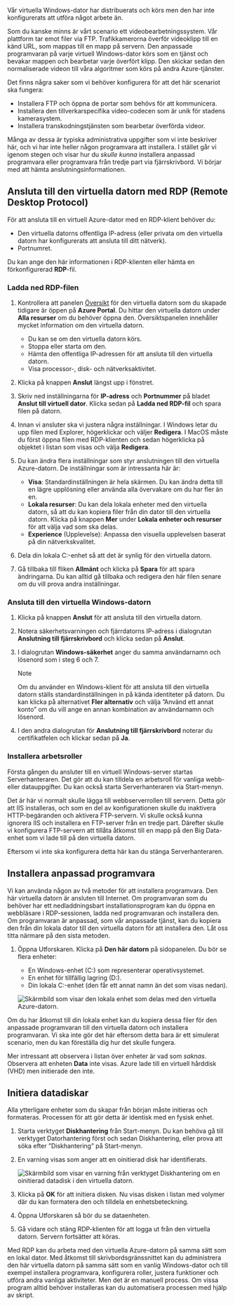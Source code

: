 Vår virtuella Windows-dator har distribuerats och körs men den har inte konfigurerats att utföra något arbete än.

Som du kanske minns är vårt scenario ett videobearbetningssystem. Vår plattform tar emot filer via FTP. Trafikkamerorna överför videoklipp till en känd URL, som mappas till en mapp på servern. Den anpassade programvaran på varje virtuell Windows-dator körs som en tjänst och bevakar mappen och bearbetar varje överfört klipp. Den skickar sedan den normaliserade videon till våra algoritmer som körs på andra Azure-tjänster.

Det finns några saker som vi behöver konfigurera för att det här scenariot ska fungera:

- Installera FTP och öppna de portar som behövs för att kommunicera.
- Installera den tillverkarspecifika video-codecen som är unik för stadens kamerasystem.
- Installera transkodningstjänsten som bearbetar överförda videor.

Många av dessa är typiska administrativa uppgifter som vi inte beskriver här, och vi har inte heller någon programvara att installera. I stället går vi igenom stegen och visar hur du _skulle kunna_ installera anpassad programvara eller programvara från tredje part via fjärrskrivbord. Vi börjar med att hämta anslutningsinformationen.

## <a name="connect-to-the-vm-with-remote-desktop-protocol"></a>Ansluta till den virtuella datorn med RDP (Remote Desktop Protocol)

För att ansluta till en virtuell Azure-dator med en RDP-klient behöver du:

- Den virtuella datorns offentliga IP-adress (eller privata om den virtuella datorn har konfigurerats att ansluta till ditt nätverk).
- Portnumret.

Du kan ange den här informationen i RDP-klienten eller hämta en förkonfigurerad **RDP**-fil.

### <a name="download-the-rdp-file"></a>Ladda ned RDP-filen

1. Kontrollera att panelen [Översikt](https://portal.azure.com/triplecrownlabs.onmicrosoft.com?azure-portal=true) för den virtuella datorn som du skapade tidigare är öppen på **Azure Portal**. Du hittar den virtuella datorn under **Alla resurser** om du behöver öppna den. Översiktspanelen innehåller mycket information om den virtuella datorn.

    - Du kan se om den virtuella datorn körs.
    - Stoppa eller starta om den.
    - Hämta den offentliga IP-adressen för att ansluta till den virtuella datorn.
    - Visa processor-, disk- och nätverksaktivitet.

1. Klicka på knappen **Anslut** längst upp i fönstret.

1. Skriv ned inställningarna för **IP-adress** och **Portnummer** på bladet **Anslut till virtuell dator**. Klicka sedan på **Ladda ned RDP-fil** och spara filen på datorn.

1. Innan vi ansluter ska vi justera några inställningar. I Windows letar du upp filen med Explorer, högerklickar och väljer **Redigera**. I MacOS måste du först öppna filen med RDP-klienten och sedan högerklicka på objektet i listan som visas och välja **Redigera**.

1. Du kan ändra flera inställningar som styr anslutningen till den virtuella Azure-datorn. De inställningar som är intressanta här är:

    - **Visa**: Standardinställningen är hela skärmen. Du kan ändra detta till en lägre upplösning eller använda alla övervakare om du har fler än en.
    - **Lokala resurser**: Du kan dela lokala enheter med den virtuella datorn, så att du kan kopiera filer från din dator till den virtuella datorn. Klicka på knappen **Mer** under **Lokala enheter och resurser** för att välja vad som ska delas.
    - **Experience** (Upplevelse): Anpassa den visuella upplevelsen baserat på din nätverkskvalitet.

1. Dela din lokala C:-enhet så att det är synlig för den virtuella datorn.

1. Gå tillbaka till fliken **Allmänt** och klicka på **Spara** för att spara ändringarna. Du kan alltid gå tillbaka och redigera den här filen senare om du vill prova andra inställningar.

### <a name="connect-to-the-windows-vm"></a>Ansluta till den virtuella Windows-datorn

1. Klicka på knappen **Anslut** för att ansluta till den virtuella datorn.

1. Notera säkerhetsvarningen och fjärrdatorns IP-adress i dialogrutan **Anslutning till fjärrskrivbord** och klicka sedan på **Anslut**.

1. I dialogrutan **Windows-säkerhet** anger du samma användarnamn och lösenord som i steg 6 och 7.

    > [!NOTE]
    > Om du använder en Windows-klient för att ansluta till den virtuella datorn ställs standardinställningen in på kända identiteter på datorn. Du kan klicka på alternativet **Fler alternativ** och välja ”Använd ett annat konto” om du vill ange en annan kombination av användarnamn och lösenord.

1. I den andra dialogrutan för **Anslutning till fjärrskrivbord** noterar du certifikatfelen och klickar sedan på **Ja**.

### <a name="install-worker-roles"></a>Installera arbetsroller

Första gången du ansluter till en virtuell Windows-server startas Serverhanteraren. Det gör att du kan tilldela en arbetsroll för vanliga webb- eller datauppgifter. Du kan också starta Serverhanteraren via Start-menyn.

Det är här vi normalt skulle lägga till webbserverrollen till servern. Detta gör att IIS installeras, och som en del av konfigurationen skulle du inaktivera HTTP-begäranden och aktivera FTP-servern. Vi skulle också kunna ignorera IIS och installera en FTP-server från en tredje part. Därefter skulle vi konfigurera FTP-servern att tillåta åtkomst till en mapp på den Big Data-enhet som vi lade till på den virtuella datorn.

Eftersom vi inte ska konfigurera detta här kan du stänga Serverhanteraren.

## <a name="install-custom-software"></a>Installera anpassad programvara

Vi kan använda någon av två metoder för att installera programvara. Den här virtuella datorn är ansluten till Internet. Om programvaran som du behöver har ett nedladdningsbart installationsprogram kan du öppna en webbläsare i RDP-sessionen, ladda ned programvaran och installera den. Om programvaran är anpassad, som vår anpassade tjänst, kan du kopiera den från din lokala dator till den virtuella datorn för att installera den. Låt oss titta närmare på den sista metoden.

1. Öppna Utforskaren. Klicka på **Den här datorn** på sidopanelen. Du bör se flera enheter:

    - En Windows-enhet (C:) som representerar operativsystemet.
    - En enhet för tillfällig lagring (D:).
    - Din lokala C:-enhet (den får ett annat namn än det som visas nedan).

    ![Skärmbild som visar den lokala enhet som delas med den virtuella Azure-datorn.](../media/6-drive-list.png)

Om du har åtkomst till din lokala enhet kan du kopiera dessa filer för den anpassade programvaran till den virtuella datorn och installera programvaran. Vi ska inte gör det här eftersom detta bara är ett simulerat scenario, men du kan föreställa dig hur det skulle fungera.

Mer intressant att observera i listan över enheter är vad som _saknas_. Observera att enheten **Data** inte visas. Azure lade till en virtuell hårddisk (VHD) men initierade den inte.

## <a name="initialize-data-disks"></a>Initiera datadiskar

Alla ytterligare enheter som du skapar från början måste initieras och formateras. Processen för att gör detta är identisk med en fysisk enhet.

1. Starta verktyget **Diskhantering** från Start-menyn. Du kan behöva gå till verktyget Datorhantering först och sedan Diskhantering, eller prova att söka efter ”Diskhantering” på Start-menyn.

1. En varning visas som anger att en oinitierad disk har identifierats.

    ![Skärmbild som visar en varning från verktyget Diskhantering om en oinitierad datadisk i den virtuella datorn.](../media/6-disk-management.png)

1. Klicka på **OK** för att initiera disken. Nu visas disken i listan med volymer där du kan formatera den och tilldela en enhetsbeteckning.

1. Öppna Utforskaren så bör du se dataenheten.

1. Gå vidare och stäng RDP-klienten för att logga ut från den virtuella datorn. Servern fortsätter att köras.

Med RDP kan du arbeta med den virtuella Azure-datorn på samma sätt som en lokal dator. Med åtkomst till skrivbordsgränssnittet kan du administrera den här virtuella datorn på samma sätt som en vanlig Windows-dator och till exempel installera programvara, konfigurera roller, justera funktioner och utföra andra vanliga aktiviteter. Men det är en manuell process. Om vissa program alltid behöver installeras kan du automatisera processen med hjälp av skript.